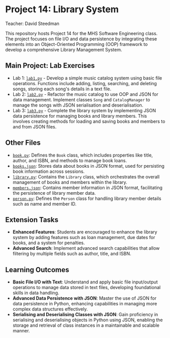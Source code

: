 # Project 14: Library System

Teacher: David Steedman

This repository hosts Project 14 for the MHS Software Engineering class. The project focuses on file I/O and data persistence by integrating these elements into an Object-Oriented Programming (OOP) framework to develop a comprehensive Library Management System.

## Main Project: Lab Exercises
- Lab 1: [`lab1.py`](lab1.py) - Develop a simple music catalog system using basic file operations. Functions include adding, listing, searching, and deleting songs, storing each song's details in a text file.
- Lab 2: [`lab2.py`](lab2.py) - Refactor the music catalog to use OOP and JSON for data management. Implement classes `Song` and `CatalogManager` to manage the songs with JSON serialisation and deserialisation.
- Lab 3: [`lab3.py`](lab3.py) - Complete the library system by implementing JSON data persistence for managing books and library members. This involves creating methods for loading and saving books and members to and from JSON files.

## Other Files
- [`book.py`](book.py): Defines the `Book` class, which includes properties like title, author, and ISBN, and methods to manage book loans.
- [`books.json`](books.json): Stores data about books in JSON format, used for persisting book information across sessions.
- [`library.py`](library.py): Contains the `Library` class, which orchestrates the overall management of books and members within the library.
- [`members.json`](members.json): Contains member information in JSON format, facilitating the persistence of library member data.
- [`person.py`](person.py): Defines the `Person` class for handling library member details such as name and member ID.

## Extension Tasks
- **Enhanced Features**: Students are encouraged to enhance the library system by adding features such as loan management, due dates for books, and a system for penalties.
- **Advanced Search**: Implement advanced search capabilities that allow filtering by multiple fields such as author, title, and ISBN.

## Learning Outcomes
- **Basic File I/O with Text**: Understand and apply basic file input/output operations to manage data stored in text files, developing foundational skills in data handling.
- **Advanced Data Persistence with JSON**: Master the use of JSON for data persistence in Python, enhancing capabilities in managing more complex data structures effectively.
- **Serialising and Deserialising Classes with JSON**: Gain proficiency in serialising and deserialising objects in Python using JSON, enabling the storage and retrieval of class instances in a maintainable and scalable manner.